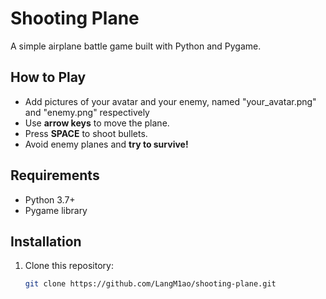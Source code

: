 # Shooting Plane 

A simple airplane battle game built with Python and Pygame.

##  How to Play
- Add pictures of your avatar and your enemy, named "your_avatar.png" and "enemy.png" respectively
- Use **arrow keys** to move the plane.
- Press **SPACE** to shoot bullets.
- Avoid enemy planes and **try to survive!**

##  Requirements
- Python 3.7+
- Pygame library

##  Installation
1. Clone this repository:
   ```bash
   git clone https://github.com/LangM1ao/shooting-plane.git

   


